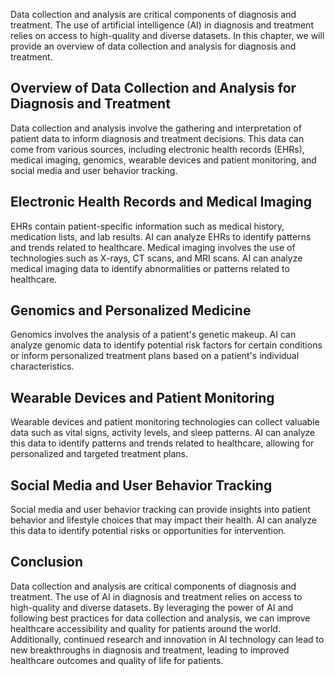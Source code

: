 
Data collection and analysis are critical components of diagnosis and treatment. The use of artificial intelligence (AI) in diagnosis and treatment relies on access to high-quality and diverse datasets. In this chapter, we will provide an overview of data collection and analysis for diagnosis and treatment.

Overview of Data Collection and Analysis for Diagnosis and Treatment
--------------------------------------------------------------------

Data collection and analysis involve the gathering and interpretation of patient data to inform diagnosis and treatment decisions. This data can come from various sources, including electronic health records (EHRs), medical imaging, genomics, wearable devices and patient monitoring, and social media and user behavior tracking.

Electronic Health Records and Medical Imaging
---------------------------------------------

EHRs contain patient-specific information such as medical history, medication lists, and lab results. AI can analyze EHRs to identify patterns and trends related to healthcare. Medical imaging involves the use of technologies such as X-rays, CT scans, and MRI scans. AI can analyze medical imaging data to identify abnormalities or patterns related to healthcare.

Genomics and Personalized Medicine
----------------------------------

Genomics involves the analysis of a patient's genetic makeup. AI can analyze genomic data to identify potential risk factors for certain conditions or inform personalized treatment plans based on a patient's individual characteristics.

Wearable Devices and Patient Monitoring
---------------------------------------

Wearable devices and patient monitoring technologies can collect valuable data such as vital signs, activity levels, and sleep patterns. AI can analyze this data to identify patterns and trends related to healthcare, allowing for personalized and targeted treatment plans.

Social Media and User Behavior Tracking
---------------------------------------

Social media and user behavior tracking can provide insights into patient behavior and lifestyle choices that may impact their health. AI can analyze this data to identify potential risks or opportunities for intervention.

Conclusion
----------

Data collection and analysis are critical components of diagnosis and treatment. The use of AI in diagnosis and treatment relies on access to high-quality and diverse datasets. By leveraging the power of AI and following best practices for data collection and analysis, we can improve healthcare accessibility and quality for patients around the world. Additionally, continued research and innovation in AI technology can lead to new breakthroughs in diagnosis and treatment, leading to improved healthcare outcomes and quality of life for patients.
